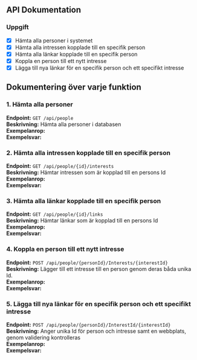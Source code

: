## API Dokumentation

### Uppgift
- [x]  Hämta alla personer i systemet
- [x]  Hämta alla intressen kopplade till en specifik person
- [x]  Hämta alla länkar kopplade till en specifik person
- [x]  Koppla en person till ett nytt intresse
- [x]  Lägga till nya länkar för en specifik person och ett specifikt intresse

## Dokumentering över varje funktion

### 1. Hämta alla personer
**Endpoint:** `GET /api/people`  
**Beskrivning:** Hämta alla personer i databasen  
**Exempelanrop:**  
**Exempelsvar:**  
### 2. Hämta alla intressen kopplade till en specifik person
**Endpoint:** `GET /api/people/{id}/interests`  
**Beskrivning:** Hämtar intressen som är kopplad till en persons Id  
**Exempelanrop:**  
**Exempelsvar:**  
### 3. Hämta alla länkar kopplade till en specifik person
**Endpoint:** `GET /api/people/{id}/links`  
**Beskrivning:** Hämtar länkar som är kopplad till en persons Id  
**Exempelanrop:**  
**Exempelsvar:**  
### 4. Koppla en person till ett nytt intresse
**Endpoint:** `POST /api/people/{personId}/Interests/{interestId}`  
**Beskrivning:** Lägger till ett intresse till en person genom deras båda unika Id.  
**Exempelanrop:**  
**Exempelsvar:**  
### 5. Lägga till nya länkar för en specifik person och ett specifikt intresse
**Endpoint:** `POST /api/people/{personId}/InterestId/{interestId}`  
**Beskrivning:** Anger unika Id för person och intresse samt en webbplats, genom validering kontrolleras  
**Exempelanrop:**  
**Exempelsvar:**  
